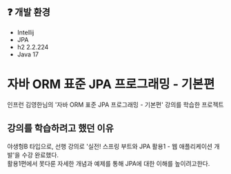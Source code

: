 ## ❓ 개발 환경
- Intellij
- JPA
- h2 2.2.224
- Java 17

# 자바 ORM 표준 JPA 프로그래밍 - 기본편
인프런 김영한님의 '자바 ORM 표준 JPA 프로그래밍 - 기본편' 강의를 학습한 프로젝트

## 강의를 학습하려고 했던 이유
야생헝B 타입으로, 선행 강의로 '실전! 스프링 부트와 JPA 활용1 - 웹 애플리케이션 개발'을 수강 완료했다.<br/>
활용1편에서 못다룬 자세한 개념과 예제를 통해 JPA에 대한 이해를 높이려고한다.
    

